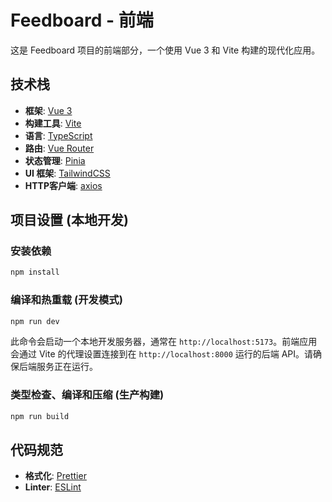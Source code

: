 # Feedboard - 前端

这是 Feedboard 项目的前端部分，一个使用 Vue 3 和 Vite 构建的现代化应用。

## 技术栈

- **框架**: [Vue 3](https://vuejs.org/)
- **构建工具**: [Vite](https://vitejs.dev/)
- **语言**: [TypeScript](https://www.typescriptlang.org/)
- **路由**: [Vue Router](https://router.vuejs.org/)
- **状态管理**: [Pinia](https://pinia.vuejs.org/)
- **UI 框架**: [TailwindCSS](https://tailwindcss.com/)
- **HTTP客户端**: [axios](https://axios-http.com/)

## 项目设置 (本地开发)

### 安装依赖

```sh
npm install
```

### 编译和热重载 (开发模式)

```sh
npm run dev
```

此命令会启动一个本地开发服务器，通常在 `http://localhost:5173`。前端应用会通过 Vite 的代理设置连接到在 `http://localhost:8000` 运行的后端 API。请确保后端服务正在运行。

### 类型检查、编译和压缩 (生产构建)

```sh
npm run build
```

## 代码规范

- **格式化**: [Prettier](https://prettier.io/)
- **Linter**: [ESLint](https://eslint.org/)
